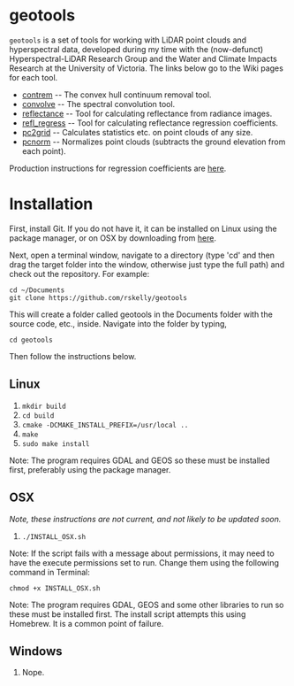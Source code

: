 # geotools

`geotools` is a set of tools for working with LiDAR point clouds and hyperspectral data, developed during my time with the (now-defunct) Hyperspectral-LiDAR Research Group and the Water and Climate Impacts Research at the University of Victoria. The links below go to the Wiki pages for each tool.

* [contrem](https://github.com/rskelly/geotools/wiki/contrem) -- The convex hull continuum removal tool.
* [convolve](https://github.com/rskelly/geotools/wiki/convolve) -- The spectral convolution tool.
* [reflectance](https://github.com/rskelly/geotools/wiki/reflectance) -- Tool for calculating reflectance from radiance images.
* [refl_regress](https://github.com/rskelly/geotools/wiki/refl_regress) -- Tool for calculating reflectance regression coefficients. 
* [pc2grid](https://github.com/rskelly/geotools/wiki/pc2grid) -- Calculates statistics etc. on point clouds of any size.
* [pcnorm](https://github.com/rskelly/geotools/wiki/pcnorm) -- Normalizes point clouds (subtracts the ground elevation from each point).

Production instructions for regression coefficients are [here](https://github.com/rskelly/geotools/wiki/process).

# Installation

First, install Git. If you do not have it, it can be installed on Linux using the package manager, or on OSX by downloading from [here](https://git-scm.com/download/mac).

Next, open a terminal window, navigate to a directory (type 'cd' and then drag the target folder into the window, otherwise just type the full path) and check out the repository. For example:
    
    cd ~/Documents
    git clone https://github.com/rskelly/geotools
    
This will create a folder called geotools in the Documents folder with the source code, etc., inside. Navigate into the folder by typing,

    cd geotools
    
Then follow the instructions below.

## Linux
1) `mkdir build`
3) `cd build`
4) `cmake -DCMAKE_INSTALL_PREFIX=/usr/local ..`
5) `make`
6) `sudo make install`

Note: The program requires GDAL and GEOS so these must be installed first, preferably using the package manager.

## OSX

*Note, these instructions are not current, and not likely to be updated soon.*

1) `./INSTALL_OSX.sh`

Note: If the script fails with a message about permissions, it may need to have the execute permissions set to run. Change them using the following command in Terminal:

    chmod +x INSTALL_OSX.sh

Note: The program requires GDAL, GEOS and some other libraries to run so these must be installed first. The install script attempts this using Homebrew. It is a common point of failure.

## Windows
1) Nope.

